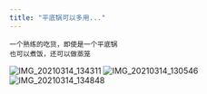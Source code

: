 ```yaml
---
title: "平底锅可以多用..."
---
```


```
一个熟练的吃货，即使是一个平底锅
也可以煮饭，还可以做蒸笼
```

![IMG_20210314_134311](https://cdn.jsdelivr.net/gh/petterobam/picture-bucket@main/vs-code/upload/imgs/IMG_20210314_134311.jpg)
![IMG_20210314_130546](https://cdn.jsdelivr.net/gh/petterobam/picture-bucket@main/vs-code/upload/imgs/IMG_20210314_130546.jpg)
![IMG_20210314_134848](https://cdn.jsdelivr.net/gh/petterobam/picture-bucket@main/vs-code/upload/imgs/IMG_20210314_134848.jpg)